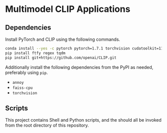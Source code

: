 # Multimodel CLIP Applications

## Dependencies

Install PyTorch and CLIP using the following commands.

```sh
conda install --yes -c pytorch pytorch=1.7.1 torchvision cudatoolkit=11.0
pip install ftfy regex tqdm
pip install git+https://github.com/openai/CLIP.git
```

Additionally install the following dependencies from the PyPI as needed, preferably using `pip`.

- `annoy`
- `faiss-cpu`
- `torchvision`

## Scripts

This project contains Shell and Python scripts, and the should all be invoked from the root directory of this repository.
